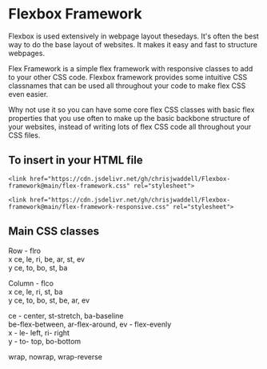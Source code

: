 # Flexbox Framework

Flexbox is used extensively in webpage layout thesedays. It's often the best way to do the base layout of websites. It makes it easy and fast to structure webpages.

Flex Framework is a simple flex framework with responsive classes to add to your other CSS code. Flexbox framework provides some intuitive CSS classnames that can be used all throughout your code to make flex CSS even easier.

Why not use it so you can have some core flex CSS classes with basic flex properties that you use often to make up the basic backbone structure of your websites, instead of writing lots of flex CSS code all throughout your CSS files.



## To insert in your HTML file

`<link href="https://cdn.jsdelivr.net/gh/chrisjwaddell/Flexbox-framework@main/flex-framework.css" rel="stylesheet">`

`<link href="https://cdn.jsdelivr.net/gh/chrisjwaddell/Flexbox-framework@main/flex-framework-responsive.css" rel="stylesheet">`




## Main CSS classes

Row - flro \
x 	ce, le, ri, be, ar, st, ev \
y 	ce, to, bo, st, ba

Column - flco \
x 	ce, le, ri, st, ba \
y 	ce, to, bo, st, be, ar, ev

ce - center, st-stretch, ba-baseline \
be-flex-between, ar-flex-around, ev - flex-evenly \
x - le- left, ri- right \
y - to- top, bo-bottom

wrap, nowrap, wrap-reverse



